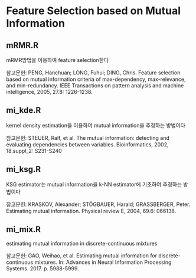 # Feature Selection based on Mutual Information
## mRMR.R
mRMR방법을 이용하여 feature selection한다

참고문헌: PENG, Hanchuan; LONG, Fuhui; DING, Chris. Feature selection based on mutual information criteria of max-dependency, max-relevance, and min-redundancy. IEEE Transactions on pattern analysis and machine intelligence, 2005, 27.8: 1226-1238.

## mi_kde.R
kernel density estimation을 이용하여 mutual information을 추정하는 방법이다

참고문헌: STEUER, Ralf, et al. The mutual information: detecting and evaluating dependencies between variables. Bioinformatics, 2002, 18.suppl_2: S231-S240

## mi_ksg.R
KSG estimator는 mutual information을 k-NN estimator에 기초하여 추정하는 방법이다

참고문헌: KRASKOV, Alexander; STÖGBAUER, Harald; GRASSBERGER, Peter. Estimating mutual information. Physical review E, 2004, 69.6: 066138.

## mi_mix.R
estimating mutual information in discrete-continuous mixtures

참고문헌: GAO, Weihao, et al. Estimating mutual information for discrete-continuous mixtures. In: Advances in Neural Information Processing Systems. 2017. p. 5988-5999.
